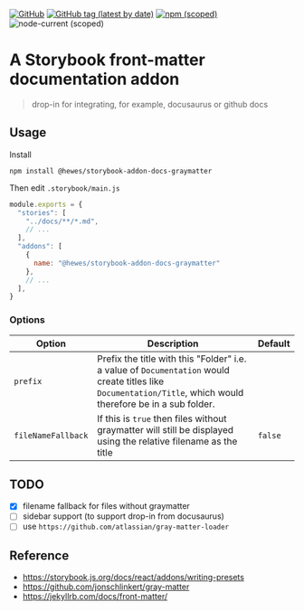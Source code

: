 [![GitHub](https://img.shields.io/github/license/aubreyhewes/storybook-addon-docs-graymatter?style=flat-square)](https://github.com/AubreyHewes/storybook-addon-docs-graymatter/blob/canary/LICENSE)
[![GitHub tag (latest by date)](https://img.shields.io/github/v/tag/aubreyhewes/storybook-addon-docs-graymatter?style=flat-square)](https://github.com/AubreyHewes/storybook-addon-docs-graymatter/tags)
[![npm (scoped)](https://img.shields.io/npm/v/@hewes/storybook-addon-docs-graymatter?style=flat-square)](https://www.npmjs.com/package/@hewes/storybook-addon-docs-graymatter)
![node-current (scoped)](https://img.shields.io/node/v/@hewes/storybook-addon-docs-graymatter?style=flat-square)

# A Storybook front-matter documentation addon

> drop-in for integrating, for example, docusaurus or github docs

## Usage

Install

    npm install @hewes/storybook-addon-docs-graymatter

Then edit `.storybook/main.js`

````javascript
module.exports = {
  "stories": [
    "../docs/**/*.md",
    // ...
  ],
  "addons": [
    {
      name: "@hewes/storybook-addon-docs-graymatter"
    },
    // ...
  ],
}

````

### Options

|Option|Description|Default|
|---|---|---|
|`prefix`|Prefix the title with this "Folder" i.e. a value of `Documentation` would create titles like `Documentation/Title`, which would therefore be in a sub folder.||
|`fileNameFallback`|If this is `true` then files without graymatter will still be displayed using the relative filename as the title|`false`|

## TODO

 * [x] filename fallback for files without graymatter
 * [ ] sidebar support (to support drop-in from docusaurus)
 * [ ] use `https://github.com/atlassian/gray-matter-loader`

## Reference

 * https://storybook.js.org/docs/react/addons/writing-presets
 * https://github.com/jonschlinkert/gray-matter
 * https://jekyllrb.com/docs/front-matter/
